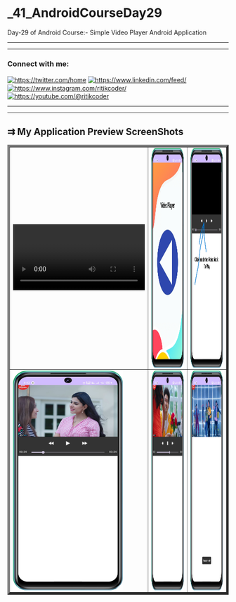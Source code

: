 # _41_AndroidCourseDay29
Day-29 of Android Course:- Simple Video Player Android Application
<hr><hr>
<h3 align="left">Connect with me:</h3>
<p align="left">
<a href="https://twitter.com/https://twitter.com/home" target="blank"><img align="center" src="https://raw.githubusercontent.com/rahuldkjain/github-profile-readme-generator/master/src/images/icons/Social/twitter.svg" alt="https://twitter.com/home" height="30" width="40" /></a>
<a href="https://linkedin.com/in/https://www.linkedin.com/feed/" target="blank"><img align="center" src="https://raw.githubusercontent.com/rahuldkjain/github-profile-readme-generator/master/src/images/icons/Social/linked-in-alt.svg" alt="https://www.linkedin.com/feed/" height="30" width="40" /></a>
<a href="https://instagram.com/https://www.instagram.com/ritikcoder/" target="blank"><img align="center" src="https://raw.githubusercontent.com/rahuldkjain/github-profile-readme-generator/master/src/images/icons/Social/instagram.svg" alt="https://www.instagram.com/ritikcoder/" height="30" width="40" /></a>
<a href="https://www.youtube.com/c/https://youtube.com/@ritikcoder" target="blank"><img align="center" src="https://raw.githubusercontent.com/rahuldkjain/github-profile-readme-generator/master/src/images/icons/Social/youtube.svg" alt="https://youtube.com/@ritikcoder" height="30" width="40" /></a>
</p>
<hr><hr>
<h2>&#8649 My Application Preview ScreenShots</h2>
<table border="5px" style="border-collapse: collapse;">
  <tr>
    <td>
      <video src="https://github.com/CodeWithRitikCoder/_41_AndroidCourseDay29/blob/master/app/src/main/res/raw/application_video.mp4" width="300" autoplay loop controls></video>
<!--       <img align="center" src="https://github.com/CodeWithRitikCoder/_41_AndroidCourseDay29/blob/master/app/src/main/res/drawable/screen_shot_1.png" alt="ScreenShort 1 of Application" height="500" width="250" /> -->
    </td>
    <td>
      <img align="center" src="https://github.com/CodeWithRitikCoder/_41_AndroidCourseDay29/blob/master/app/src/main/res/drawable/screen_shot_2.png" alt="ScreenShort 2 of Application" height="500" width="250" />
    </td>
    <td>
      <img align="center" src="https://github.com/CodeWithRitikCoder/_41_AndroidCourseDay29/blob/master/app/src/main/res/drawable/screen_shot_3.png" alt="ScreenShort 3 of Application" height="500" width="250" />
    </td>
  </tr>
  <tr>
    <td>
      <img align="center" src="https://github.com/CodeWithRitikCoder/_41_AndroidCourseDay29/blob/master/app/src/main/res/drawable/screen_shot_4.png" alt="ScreenShort 4 of Application" height="500" width="250" />
    </td>
    <td>
      <img align="center" src="https://github.com/CodeWithRitikCoder/_41_AndroidCourseDay29/blob/master/app/src/main/res/drawable/screen_shot_5.png" alt="ScreenShort 5 of Application" height="500" width="250" />
    </td>
    <td>
      <img align="center" src="https://github.com/CodeWithRitikCoder/_41_AndroidCourseDay29/blob/master/app/src/main/res/drawable/screen_shot_6.png" alt="ScreenShort 6 of Application" height="500" width="250" />
    </td>
  </tr>
</table>
